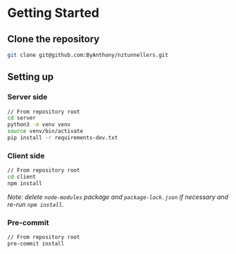 # Getting Started

## Clone the repository

```zsh
git clone git@github.com:ByAnthony/nztunnellers.git
```

## Setting up

### Server side

```zsh
// From repository root
cd server
python3 -m venv venv
source venv/bin/activate
pip install -r requirements-dev.txt
```

### Client side

```zsh
// From repository root
cd client
npm install
```

*Note: delete `node-modules` package and `package-lock.json` if necessary and re-run `npm install`.*

### Pre-commit

```zsh
// From repository root
pre-commit install
```
